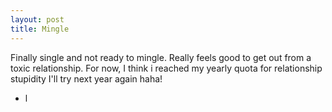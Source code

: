 ```yaml
---
layout: post
title: Mingle
---
```


Finally single and not ready to mingle. 
Really feels good to get out from a toxic relationship.
For now,
I think i reached my yearly quota for relationship stupidity
I'll try next year again haha! 

- l

